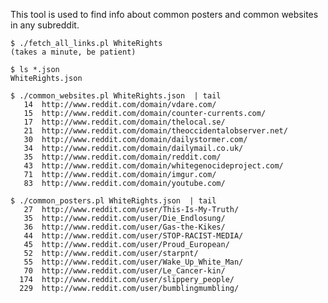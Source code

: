 This tool is used to find info about common posters and common websites in any subreddit.

    $ ./fetch_all_links.pl WhiteRights
    (takes a minute, be patient)
    
    $ ls *.json
    WhiteRights.json
    
    $ ./common_websites.pl WhiteRights.json  | tail
       14  http://www.reddit.com/domain/vdare.com/
       15  http://www.reddit.com/domain/counter-currents.com/
       17  http://www.reddit.com/domain/thelocal.se/
       21  http://www.reddit.com/domain/theoccidentalobserver.net/
       30  http://www.reddit.com/domain/dailystormer.com/
       34  http://www.reddit.com/domain/dailymail.co.uk/
       35  http://www.reddit.com/domain/reddit.com/
       43  http://www.reddit.com/domain/whitegenocideproject.com/
       71  http://www.reddit.com/domain/imgur.com/
       83  http://www.reddit.com/domain/youtube.com/
    
    $ ./common_posters.pl WhiteRights.json  | tail
       27  http://www.reddit.com/user/This-Is-My-Truth/
       35  http://www.reddit.com/user/Die_Endlosung/
       36  http://www.reddit.com/user/Gas-the-Kikes/
       44  http://www.reddit.com/user/STOP-RACIST-MEDIA/
       45  http://www.reddit.com/user/Proud_European/
       52  http://www.reddit.com/user/starpnt/
       55  http://www.reddit.com/user/Wake_Up_White_Man/
       70  http://www.reddit.com/user/Le_Cancer-kin/
      174  http://www.reddit.com/user/slippery_people/
      229  http://www.reddit.com/user/bumblingmumbling/
